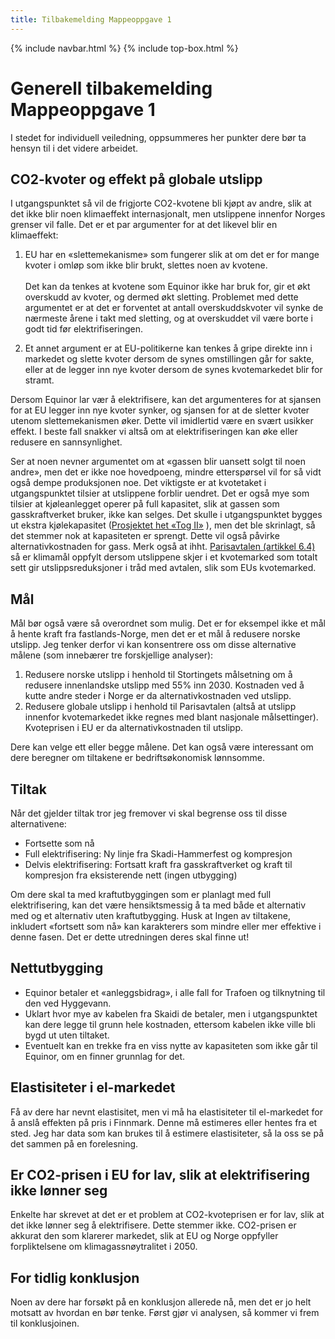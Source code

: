 ```yaml
---
title: Tilbakemelding Mappeoppgave 1
---
```


{% include navbar.html %}  {% include top-box.html %} 

# Generell tilbakemelding Mappeoppgave 1

I stedet for individuell veiledning, oppsummeres her punkter dere bør ta hensyn til i det videre arbeidet. 


## CO2-kvoter og effekt på globale utslipp
I utgangspunktet så vil de frigjorte CO2-kvotene bli kjøpt av andre, slik at det ikke blir noen klimaeffekt internasjonalt, men utslippene innenfor Norges grenser vil falle. 
Det er et par argumenter for at det likevel blir en klimaeffekt:
1.	EU har en «slettemekanisme» som fungerer slik at om det er for mange kvoter i omløp som ikke blir brukt, slettes noen av kvotene. 
<br><br>Det kan da tenkes at kvotene som Equinor ikke har bruk for, gir et økt overskudd av kvoter, og dermed økt sletting. Problemet med dette argumentet er at det er forventet at antall overskuddskvoter vil synke de nærmeste årene i takt med sletting, og at overskuddet vil være borte i godt tid før elektrifiseringen.

2.	Et annet argument er at EU-politikerne kan tenkes å gripe direkte inn i markedet og slette kvoter dersom de synes omstillingen går for sakte, eller at de legger inn nye kvoter dersom de synes kvotemarkedet blir for stramt. 

Dersom Equinor lar vær å elektrifisere, kan det argumenteres for at sjansen for at EU legger inn nye kvoter synker, og sjansen for at de sletter kvoter utenom slettemekanismen øker.  Dette vil imidlertid være en svært usikker effekt. I beste fall snakker vi altså om at elektrifiseringen kan øke eller redusere en sannsynlighet.

Ser at noen nevner argumentet om at «gassen blir uansett solgt til noen andre», men det er ikke noe hovedpoeng, mindre etterspørsel vil for så vidt også dempe produksjonen noe. Det viktigste er at kvotetaket i utgangspunktet tilsier at utslippene forblir uendret. 
Det er også mye som tilsier at kjøleanlegget operer på full kapasitet, slik at gassen som gasskraftverket bruker, ikke kan selges. Det skulle i utgangspunktet bygges ut ekstra kjølekapasitet ([Prosjektet het «Tog II»](https://www.tu.no/artikler/gront-lys-for-tog-2/246901) ), men det ble skrinlagt, så det stemmer nok at kapasiteten er sprengt. Dette vil også påvirke alternativkostnaden for gass. 
Merk også at ihht. [Parisavtalen (artikkel 6.4)](https://unfccc.int/sites/default/files/english_paris_agreement.pdf) så er  klimamål oppfylt dersom utslippene skjer i et kvotemarked som totalt sett gir utslippsreduksjoner i tråd med avtalen, slik som EUs kvotemarked.



## Mål
Mål bør også være så overordnet som mulig. Det er for eksempel ikke et mål å hente kraft fra fastlands-Norge, men det er et mål å redusere norske utslipp. Jeg tenker derfor vi kan konsentrere oss om disse alternative målene (som innebærer tre forskjellige analyser):
1.	Redusere norske utslipp i henhold til Stortingets målsetning om å redusere innenlandske utslipp med 55% inn 2030. Kostnaden ved å kutte andre steder i Norge er da alternativkostnaden ved utslipp. 
2.	Redusere globale utslipp i henhold til Parisavtalen (altså at utslipp innenfor kvotemarkedet ikke regnes med blant nasjonale målsettinger). Kvoteprisen i EU er da alternativkostnaden til utslipp.


Dere kan velge ett eller begge målene. Det kan også være interessant om dere beregner om tiltakene er bedriftsøkonomisk lønnsomme. 

## Tiltak
Når det gjelder tiltak tror jeg fremover vi skal begrense oss til disse alternativene:

* Fortsette som nå
* Full elektrifisering: Ny linje fra Skadi-Hammerfest og kompresjon
* Delvis elektrifisering: Fortsatt kraft fra gasskraftverket og kraft til kompresjon fra eksisterende nett (ingen utbygging)

Om dere skal ta med kraftutbyggingen som er planlagt med full elektrifisering, kan det være hensiktsmessig å ta med både et alternativ med og et alternativ uten kraftutbygging. 
Husk at Ingen av tiltakene, inkludert «fortsett som nå» kan karakterers som mindre eller mer effektive i denne fasen. Det er dette utredningen deres skal finne ut!

## Nettutbygging
* Equinor betaler et «anleggsbidrag», i alle fall for Trafoen og tilknytning til den ved Hyggevann.
* Uklart hvor mye av kabelen fra Skaidi de betaler, men i utgangspunktet kan dere legge til grunn hele kostnaden, ettersom kabelen ikke ville bli bygd ut uten tiltaket.
* Eventuelt kan en trekke fra en viss nytte av kapasiteten som ikke går til Equinor, om en finner grunnlag for det. 

## Elastisiteter i el-markedet
Få av dere har nevnt elastisitet, men vi må ha elastisiteter til el-markedet for å anslå effekten på pris i Finnmark.  Denne må estimeres eller hentes fra et sted. Jeg har data som kan brukes til å estimere elastisiteter, så la oss se på det sammen på en forelesning.

## Er CO2-prisen i EU for lav, slik at elektrifisering ikke lønner seg
Enkelte har skrevet at det er et problem at CO2-kvoteprisen er for lav, slik at det ikke lønner seg å elektrifisere. Dette stemmer ikke. CO2-prisen er akkurat den som klarerer markedet, slik at EU og Norge oppfyller forpliktelsene om klimagassnøytralitet i 2050. 

## For tidlig konklusjon
Noen av dere har forsøkt på en konklusjon allerede nå, men det er jo helt motsatt av hvordan en bør tenke. Først gjør vi analysen, så kommer vi frem til konklusjoinen. 


